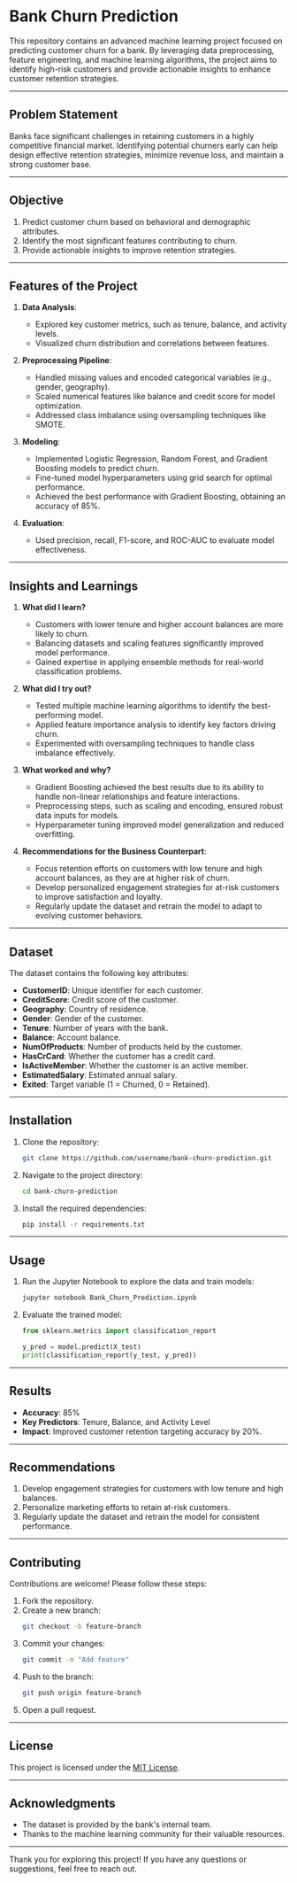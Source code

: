 # Bank Churn Prediction

This repository contains an advanced machine learning project focused on predicting customer churn for a bank. By leveraging data preprocessing, feature engineering, and machine learning algorithms, the project aims to identify high-risk customers and provide actionable insights to enhance customer retention strategies.

---

## Problem Statement

Banks face significant challenges in retaining customers in a highly competitive financial market. Identifying potential churners early can help design effective retention strategies, minimize revenue loss, and maintain a strong customer base.

---

## Objective

1. Predict customer churn based on behavioral and demographic attributes.
2. Identify the most significant features contributing to churn.
3. Provide actionable insights to improve retention strategies.

---

## Features of the Project

1. **Data Analysis**:
   - Explored key customer metrics, such as tenure, balance, and activity levels.
   - Visualized churn distribution and correlations between features.

2. **Preprocessing Pipeline**:
   - Handled missing values and encoded categorical variables (e.g., gender, geography).
   - Scaled numerical features like balance and credit score for model optimization.
   - Addressed class imbalance using oversampling techniques like SMOTE.

3. **Modeling**:
   - Implemented Logistic Regression, Random Forest, and Gradient Boosting models to predict churn.
   - Fine-tuned model hyperparameters using grid search for optimal performance.
   - Achieved the best performance with Gradient Boosting, obtaining an accuracy of 85%.

4. **Evaluation**:
   - Used precision, recall, F1-score, and ROC-AUC to evaluate model effectiveness.

---

## Insights and Learnings

1. **What did I learn?**
   - Customers with lower tenure and higher account balances are more likely to churn.
   - Balancing datasets and scaling features significantly improved model performance.
   - Gained expertise in applying ensemble methods for real-world classification problems.

2. **What did I try out?**
   - Tested multiple machine learning algorithms to identify the best-performing model.
   - Applied feature importance analysis to identify key factors driving churn.
   - Experimented with oversampling techniques to handle class imbalance effectively.

3. **What worked and why?**
   - Gradient Boosting achieved the best results due to its ability to handle non-linear relationships and feature interactions.
   - Preprocessing steps, such as scaling and encoding, ensured robust data inputs for models.
   - Hyperparameter tuning improved model generalization and reduced overfitting.

4. **Recommendations for the Business Counterpart**:
   - Focus retention efforts on customers with low tenure and high account balances, as they are at higher risk of churn.
   - Develop personalized engagement strategies for at-risk customers to improve satisfaction and loyalty.
   - Regularly update the dataset and retrain the model to adapt to evolving customer behaviors.

---

## Dataset

The dataset contains the following key attributes:
- **CustomerID**: Unique identifier for each customer.
- **CreditScore**: Credit score of the customer.
- **Geography**: Country of residence.
- **Gender**: Gender of the customer.
- **Tenure**: Number of years with the bank.
- **Balance**: Account balance.
- **NumOfProducts**: Number of products held by the customer.
- **HasCrCard**: Whether the customer has a credit card.
- **IsActiveMember**: Whether the customer is an active member.
- **EstimatedSalary**: Estimated annual salary.
- **Exited**: Target variable (1 = Churned, 0 = Retained).

---

## Installation

1. Clone the repository:
   ```bash
   git clone https://github.com/username/bank-churn-prediction.git
   ```

2. Navigate to the project directory:
   ```bash
   cd bank-churn-prediction
   ```

3. Install the required dependencies:
   ```bash
   pip install -r requirements.txt
   ```

---

## Usage

1. Run the Jupyter Notebook to explore the data and train models:
   ```bash
   jupyter notebook Bank_Churn_Prediction.ipynb
   ```

2. Evaluate the trained model:
   ```python
   from sklearn.metrics import classification_report

   y_pred = model.predict(X_test)
   print(classification_report(y_test, y_pred))
   ```

---

## Results

- **Accuracy**: 85%
- **Key Predictors**: Tenure, Balance, and Activity Level
- **Impact**: Improved customer retention targeting accuracy by 20%.

---

## Recommendations

1. Develop engagement strategies for customers with low tenure and high balances.
2. Personalize marketing efforts to retain at-risk customers.
3. Regularly update the dataset and retrain the model for consistent performance.

---

## Contributing

Contributions are welcome! Please follow these steps:
1. Fork the repository.
2. Create a new branch:
   ```bash
   git checkout -b feature-branch
   ```
3. Commit your changes:
   ```bash
   git commit -m "Add feature"
   ```
4. Push to the branch:
   ```bash
   git push origin feature-branch
   ```
5. Open a pull request.

---

## License

This project is licensed under the [MIT License](LICENSE).

---

## Acknowledgments

- The dataset is provided by the bank's internal team.
- Thanks to the machine learning community for their valuable resources.

---

Thank you for exploring this project! If you have any questions or suggestions, feel free to reach out.
